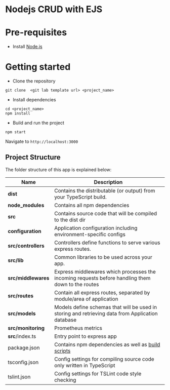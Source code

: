# Nodejs CRUD with EJS


# Pre-requisites
- Install [Node.js](https://nodejs.org/en/)


# Getting started
- Clone the repository
```
git clone  <git lab template url> <project_name>
```
- Install dependencies
```
cd <project_name>
npm install
```
- Build and run the project
```
npm start
```
  Navigate to `http://localhost:3000`


## Project Structure
The folder structure of this app is explained below:

| Name | Description |
| ------------------------ | --------------------------------------------------------------------------------------------- |
| **dist**                 | Contains the distributable (or output) from your TypeScript build.                            |
| **node_modules**         | Contains all  npm dependencies                                                                |
| **src**                  | Contains  source code that will be compiled to the dist dir                                   |
| **configuration**        | Application configuration including environment-specific configs                                     |
| **src/controllers**      | Controllers define functions to serve various express routes.                                        |
| **src/lib**              | Common libraries to be used across your app.                                                         |
| **src/middlewares**      | Express middlewares which processes the incoming requests before handling them down to the routes    |
| **src/routes**           | Contain all express routes, separated by module/area of application                               |
| **src/models**           | Models define schemas that will be used in storing and retrieving data from Application database  |
| **src/monitoring**       | Prometheus metrics                                                                                |
| **src**/index.ts         | Entry point to express app                                                                        |
| package.json             | Contains npm dependencies as well as [build scripts](#what-if-a-library-isnt-on-definitelytyped)  | 
| tsconfig.json            | Config settings for compiling source code only written in TypeScript                              |
| tslint.json              | Config settings for TSLint code style checking                                                    |
